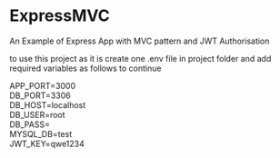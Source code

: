 # ExpressMVC
An Example of Express App with MVC pattern and JWT Authorisation

to use this project as it is create one .env file in project folder and add required variables as follows to continue 

APP_PORT=3000</br>
DB_PORT=3306</br>
DB_HOST=localhost</br>
DB_USER=root</br>
DB_PASS=</br>
MYSQL_DB=test</br>
JWT_KEY=qwe1234</br>
